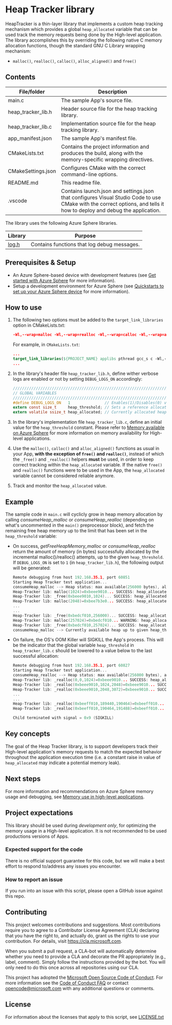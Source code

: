 # Heap Tracker library

HeapTracker is a thin-layer library that implements a custom heap tracking mechanism which provides a global `heap_allocated` variable that can be used track the memory requests being done by the High-level application. The library accomplishes this by overriding the following native C memory allocation functions, though the standard GNU C Library wrapping mechanism:
- `malloc()`, `realloc()`, `calloc()`, `alloc_aligned()` and `free()`

## Contents

| File/folder | Description |
|-------------|-------------|
| main.c    | The sample App's source file. |
| heap_tracker_lib.h    | Header source file for the heap tracking library. |
| heap_tracker_lib.c    | Implementation source file for the heap tracking library. |
| app_manifest.json | The sample App's manifest file. |
| CMakeLists.txt | Contains the project information and produces the build, along with the memory-specific wrapping directives. |
| CMakeSettings.json| Configures CMake with the correct command-line options. |
| README.md | This readme file. |
| .vscode | Contains launch.json and settings.json that configures Visual Studio Code to use CMake with the correct options, and tells it how to deploy and debug the application. |

The library uses the following Azure Sphere libraries.

| Library | Purpose |
|---------|---------|
| [log.h](https://docs.microsoft.com/azure-sphere/reference/applibs-reference/applibs-log/log-overview) | Contains functions that log debug messages. |

## Prerequisites & Setup

- An Azure Sphere-based device with development features (see [Get started with Azure Sphere](https://azure.microsoft.com/en-us/services/azure-sphere/get-started/) for more information).
- Setup a development environment for Azure Sphere (see [Quickstarts to set up your Azure Sphere device](https://docs.microsoft.com/en-us/azure-sphere/install/overview) for more information).

## How to use

1. The following two options must be added to the `target_link_libraries` option in CMakeLists.txt:

    ```cmake
    -Wl,--wrap=malloc -Wl,--wrap=realloc -Wl,--wrap=calloc -Wl,--wrap=alloc_aligned -Wl,--wrap=free
    ```
    For example, in `CMakeLists.txt`:

    ```cmake
    ...
    target_link_libraries(${PROJECT_NAME} applibs pthread gcc_s c -Wl,--wrap=malloc -Wl,--wrap=realloc -Wl,--wrap=calloc -Wl,--wrap=alloc_aligned -Wl,--wrap=free)
    ...
    ```

2. In the library's header file `heap_tracker_lib.h`, define wither verbose logs are enabled or not by setting `DEBUG_LOGS_ON` accordingly:

    ```c
    //////////////////////////////////////////////////////////////////////////////////
    // GLOBAL VARIABLES
    //////////////////////////////////////////////////////////////////////////////////
    #define DEBUG_LOGS_ON	1				// Enables(1)/Disables(0) verbose loggging
    extern const size_t		heap_threshold;	// Sets a reference allocation threshold (in bytes) after which the library will log warnings.
    extern volatile ssize_t	heap_allocated;	// Currently allocated heap (in bytes). Note: this is NOT thread safe!
    ```

3. In the library's implementation file `heap_tracker_lib.c`, define an initial value for the `heap_threshold` constant. Please refer to [Memory available on Azure Sphere](https://docs.microsoft.com/en-us/azure-sphere/app-development/mt3620-memory-available) for more information on memory availability for High-level applications.

4. Use the `malloc()`, `calloc()` and `alloc_aligned()` functions as usual in your App, **with the exception of `free()` and `realloc()`**, instead of which the `_free()` and `_realloc()` helpers **must** be used, in order to keep correct tracking within the `heap_allocated` variable. If the native `free()` and `realloc()` functions were to be used in the App, the `heap_allocated` variable cannot be considered reliable anymore.

5. Track and monitor the `heap_allocated` value.

## Example

The sample code in `main.c` will cyclicly grow in heap memory allocation by calling *consumeHeap_malloc* or *consumeHeap_realloc* (depending on what's uncommented in the `main()` preprocessor block), and fetch the remaining free heap memory up to the limit that has been set in the `heap_threshold` variable:

- On success, *getFreeHeapMemory_malloc* or *consumeHeap_realloc* return the amount of memory (in bytes) successfully allocated by the incremental malloc()/realloc() attempts, up to the given `heap_threshold`. If `DEBUG_LOGS_ON` is set to `1` (in `heap_tracker_lib.h`), the following output will be generated:

    ```c
    Remote debugging from host 192.168.35.1, port 60851
    Starting Heap Tracker test application...
    consumeHeap_malloc --> Heap status: max available(256000 bytes), allocated (0 bytes)
    Heap-Tracker lib: malloc(1024)=0xbeee9010... SUCCESS: heap_allocated (1024 bytes) - delta with heap_threshold(254976 bytes)
    Heap-Tracker lib: _free(0xbeee9010,1024)... SUCCESS: heap_allocated (0 bytes) - delta with heap_threshold(256000 bytes)
    Heap-Tracker lib: malloc(2048)=0xbee7b3e0... SUCCESS: heap_allocated (2048 bytes) - delta with heap_threshold(253952 bytes)
    ...
    ...
    Heap-Tracker lib: _free(0xbedcf010,256000)... SUCCESS: heap_allocated (0 bytes) - delta with heap_threshold(256000 bytes)
    Heap-Tracker lib: malloc(257024)=0xbedcf010... WARNING: heap_allocated (257024 bytes) is above heap_threshold (256000 bytes)
    Heap-Tracker lib: _free(0xbedcf010,257024)... SUCCESS: heap_allocated (0 bytes) - delta with heap_threshold(256000 bytes)
    consumeHeap_malloc --> Currently available heap up to given heap_threshold: 251Kb (257024 bytes)
    ```

- On failure, the OS's OOM Killer will SIGKILL the App's process. This will be the indicator that the global variable `heap_threshold` in `heap_tracker_lib.c` should be lowered to a value below to the last successful allocation:

    ```c
    Remote debugging from host 192.168.35.1, port 60827
    Starting Heap Tracker test application...
    consumeHeap_realloc --> Heap status: max available(256000 bytes), allocated (0 bytes)
    Heap-Tracker lib: _realloc(0,0,1024)=0xbeee9010... SUCCESS: heap_allocated (1025 bytes) - delta with heap_threshold(254975 bytes)
    Heap-Tracker lib: _realloc(0xbeee9010,1024,2048)=0xbeee9010... SUCCESS: heap_allocated (2050 bytes) - delta with heap_threshold(253950 bytes)
    Heap-Tracker lib: _realloc(0xbeee9010,2048,3072)=0xbeee9010... SUCCESS: heap_allocated (3075 bytes) - delta with heap_threshold(252925 bytes)
    ...
    ...
    Heap-Tracker lib: _realloc(0xbeeff010,189440,190464)=0xbeeff010... SUCCESS: heap_allocated (190650 bytes) - delta with heap_threshold(65350 bytes)
    Heap-Tracker lib: _realloc(0xbeeff010,190464,191488)=0xbeeff010... SUCCESS: heap_allocated (191675 bytes) - delta with heap_threshold(64325 bytes)

    Child terminated with signal = 0x9 (SIGKILL)
    ```

## Key concepts

The goal of the Heap Tracker library, is to support developers track their High-level application's memory requests to match the expected behavior throughout the application execution time (i.e. a constant raise in value of `heap_allocated` may indicate a potential memory leak).

## Next steps
For more information and recommendations on Azure Sphere memory usage and debugging, see [Memory use in high-level applications](https://docs.microsoft.com/en-us/azure-sphere/app-development/application-memory-usage).

## Project expectations

This library should be used during *development only*, for optimizing the memory usage in a High-level application. It is not recommended to be used productions versions of Apps.

### Expected support for the code

There is no official support guarantee for this code, but we will make a best effort to respond to/address any issues you encounter.

### How to report an issue

If you run into an issue with this script, please open a GitHub issue against this repo.

## Contributing

This project welcomes contributions and suggestions. Most contributions require you to
agree to a Contributor License Agreement (CLA) declaring that you have the right to,
and actually do, grant us the rights to use your contribution. For details, visit
https://cla.microsoft.com.

When you submit a pull request, a CLA-bot will automatically determine whether you need
to provide a CLA and decorate the PR appropriately (e.g., label, comment). Simply follow the
instructions provided by the bot. You will only need to do this once across all repositories using our CLA.

This project has adopted the [Microsoft Open Source Code of Conduct](https://opensource.microsoft.com/codeofconduct/).
For more information see the [Code of Conduct FAQ](https://opensource.microsoft.com/codeofconduct/faq/)
or contact [opencode@microsoft.com](mailto:opencode@microsoft.com) with any additional questions or comments.

## License

For information about the licenses that apply to this script, see [LICENSE.txt](./LICENCE.txt)
